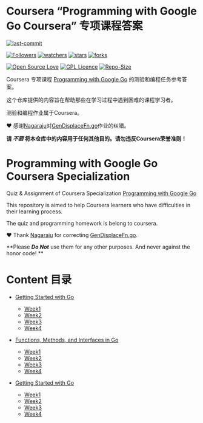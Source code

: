 # Coursera “Programming with Google Go Coursera” 专项课程答案

[![last-commit](https://img.shields.io/github/last-commit/HollowMan6/Programming-with-Google-Go-Coursera-Specialization)](../../graphs/commit-activity)

[![Followers](https://img.shields.io/github/followers/HollowMan6?style=social)](https://github.com/HollowMan6?tab=followers)
[![watchers](https://img.shields.io/github/watchers/HollowMan6/Programming-with-Google-Go-Coursera-Specialization?style=social)](../../watchers)
[![stars](https://img.shields.io/github/stars/HollowMan6/Programming-with-Google-Go-Coursera-Specialization?style=social)](../../stargazers)
[![forks](https://img.shields.io/github/forks/HollowMan6/Programming-with-Google-Go-Coursera-Specialization?style=social)](../../stargazers)

[![Open Source Love](https://badges.frapsoft.com/os/v1/open-source.svg?v=103)](https://hollowman6.github.io/fund.html)
[![GPL Licence](https://badges.frapsoft.com/os/gpl/gpl.svg?v=103)](https://opensource.org/licenses/GPL-3.0/)
[![Repo-Size](https://img.shields.io/github/repo-size/HollowMan6/Programming-with-Google-Go-Coursera-Specialization.svg)](../../archive/master.zip)

Coursera 专项课程 [Programming with Google Go](https://www.coursera.org/specializations/google-golang) 的测验和编程任务参考答案。

这个仓库提供的内容旨在帮助那些在学习过程中遇到困难的课程学习者。

测验和编程作业属于Coursera。

❤ 感谢[Nagaraju](https://github.com/Nagaraju786)对[GenDisplaceFn.go](2.%20Functions,%20Methods,%20and%20Interfaces%20in%20Go/Week2/GenDisplaceFn.go)作业的纠错。

**请 ***不要*** 将本仓库中的内容用于任何其他目的。请勿违反Coursera荣誉准则！**

# Programming with Google Go Coursera Specialization

Quiz &amp; Assignment of Coursera Specialization [Programming with Google Go](https://www.coursera.org/specializations/google-golang)

This repository is aimed to help Coursera learners who have difficulties in their learning process.  

The quiz and programming homework is belong to coursera.

❤ Thank [Nagaraju](https://github.com/Nagaraju786) for correcting [GenDisplaceFn.go](2.%20Functions,%20Methods,%20and%20Interfaces%20in%20Go/Week2/GenDisplaceFn.go).

**Please ***Do Not*** use them for any other purposes. And never against the honor code! **

# Content 目录

* [Getting Started with Go](./1.%20Getting%20Started%20with%20Go)
  * [Week1](./1.%20Getting%20Started%20with%20Go/Week1)
  * [Week2](./1.%20Getting%20Started%20with%20Go/Week2)
  * [Week3](./1.%20Getting%20Started%20with%20Go/Week3)
  * [Week4](./1.%20Getting%20Started%20with%20Go/Week4)

* [Functions, Methods, and Interfaces in Go](./2.%20Functions,%20Methods,%20and%20Interfaces%20in%20Go)
  * [Week1](./2.%20Functions,%20Methods,%20and%20Interfaces%20in%20Go/Week1)
  * [Week2](./2.%20Functions,%20Methods,%20and%20Interfaces%20in%20Go/Week2)
  * [Week3](./2.%20Functions,%20Methods,%20and%20Interfaces%20in%20Go/Week3)
  * [Week4](./2.%20Functions,%20Methods,%20and%20Interfaces%20in%20Go/Week4)

* [Getting Started with Go](./3.%20Concurrency%20in%20Go)
  * [Week1](./3.%20Concurrency%20in%20Go/Week1)
  * [Week2](./3.%20Concurrency%20in%20Go/Week2)
  * [Week3](./3.%20Concurrency%20in%20Go/Week3)
  * [Week4](./3.%20Concurrency%20in%20Go/Week4)
